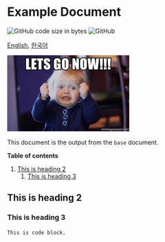 # Example Document

![GitHub code size in bytes](https://img.shields.io/github/languages/code-size/ryul1206/multilingual-markdown.svg)
![GitHub](https://img.shields.io/github/license/ryul1206/multilingual-markdown.svg)

[English](example.en.md), [한국어](example.kr.md)

![lets go now](lets-go-now.jpg)

This document is the output from the `base` document.

**Table of contents**

1. [This is heading 2](#This-is-heading-2)
    1. [This is heading 3](#This-is-heading-3)

## This is heading 2

### This is heading 3

```bash
This is code block.
```

